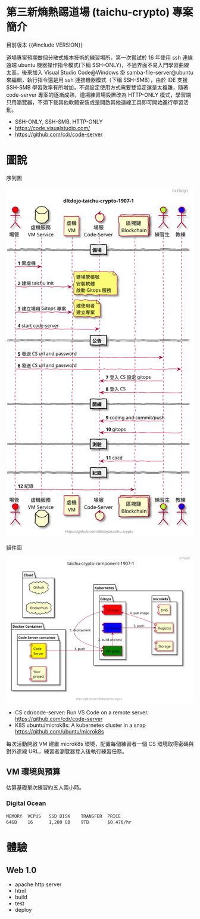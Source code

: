 # 第三新熵熱踢道場 (taichu-crypto) 專案簡介

目前版本 {{#include VERSION}} 

道場專案預期做個分散式帳本技術的練習場所，第一次嘗試於 16 年使用 ssh 連線遠端 ubuntu 機器操作指令模式(下稱 SSH-ONLY)，不過界面不易入門學習曲線太高，後來加入 Visual Studio Code@Windows 掛 samba-file-server@ubuntu 來編輯，執行指令還是用 ssh 連接機器模式（下稱 SSH-SMB），由於 IDE 支援 SSH-SMB 學習效率有所增加，不過設定使用方式需要雙協定還是太複雜，隨著 code-server 專案的逐漸成熟，道場練習場設置改為 HTTP-ONLY 模式，學習端只用瀏覽器，不須下載其他軟體安裝或是開啟其他連線工具即可開始進行學習活動。

- SSH-ONLY, SSH-SMB, HTTP-ONLY
- https://code.visualstudio.com/
- https://github.com/cdr/code-server

# 圖說

序列圖

![](puml/dltdojo-taichu-crypto-1907-1.svg)

組件圖

![](puml/taichu-crypto-component-1907-1.svg)


- CS cdr/code-server: Run VS Code on a remote server. https://github.com/cdr/code-server
- K8S ubuntu/microk8s: A kubernetes cluster in a snap https://github.com/ubuntu/microk8s

每次活動開啟 VM 建置 microk8s 環境，配置每個練習者一個 CS 環境取得密碼與對外連線 URL，練習者瀏覽器登入後執行練習任務。

## VM 環境與預算

估算基礎單次練習約五人兩小時。

### Digital Ocean 

```
MEMORY  VCPUS   SSD DISK    TRANSFER  PRICE
64GB    16      1,280 GB    9TB	      $0.476/hr
```

# 體驗 

## Web 1.0

- apache http server
- html
- build 
- test
- deploy

